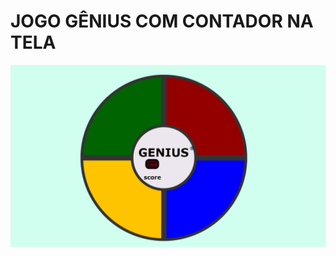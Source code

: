 # JOGO GÊNIUS COM CONTADOR NA TELA

![](https://github.com/JoulLima/Desafio-de-projetos-DIO/blob/main/JogomemoriaGenius/GENIUS.png?raw=true)
